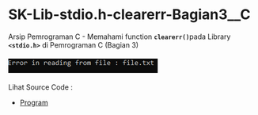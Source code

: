 # SK-Lib-stdio.h-clearerr-Bagian3__C
Arsip Pemrograman C - Memahami function <code><b>clearerr()</b></code>pada Library <code><b>&lt;stdio.h></b></code> di Pemrograman C (Bagian 3)<br><br>
<img src="https://github.com/RizkyKhapidsyah/SK-Lib-stdio.h-clearerr-Bagian3__C/blob/master/SK-Lib-stdio.h-clearerr-Bagian3__C/x64/result/001.PNG"><br><br>
Lihat Source Code : <br>
- <a href="https://github.com/RizkyKhapidsyah/SK-Lib-stdio.h-clearerr-Bagian3__C/blob/master/SK-Lib-stdio.h-clearerr-Bagian3__C/Source.c">Program</a>
